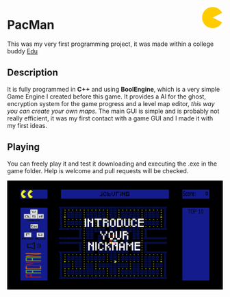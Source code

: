 <p>
  <img src="https://github.com/jcturing/PacMan/blob/master/resources/sprites/PacmanIcon.png" align="right" width="50"/>
</p>
 
# PacMan
This was my very first programming project, it was made within a college buddy [Edu](https://github.com/tito-kimbo)

## Description
It is fully programmed in **C++** and using **BoolEngine**, which is a very simple Game Engine I created before this game.
It provides a AI for the ghost, encryption system for the game progress and a level map editor, _this way you can create your own maps_.
The main GUI is simple and is probably not really efficient, it was my first contact with a game GUI and I made it with my first ideas.

## Playing
You can freely play it and test it downloading and executing the .exe in the game folder. Help is welcome and pull requests will be checked.

![alt_text](https://github.com/jcturing/PacMan/blob/master/resources/sprites/pacmanScreenshot.png)

